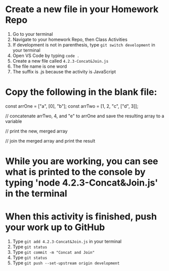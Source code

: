 # Create a new file in your Homework Repo
1. Go to your terminal
2. Navigate to your homework Repo, then Class Activities
3. If development is not in parenthesis, type `git switch development` in your terminal
4. Open VS Code by typing `code .`
5. Create a new file called `4.2.3-Concat&Join.js`
  1. The file name is one word
  2. The suffix is .js because the activity is JavaScript

# Copy the following in the blank file:

const arrOne = ["a", [0], "b"];
const arrTwo = [1, 2, "c", ["d", 3]];

// concatenate arrTwo, 4, and "e" to arrOne and save the resulting array to a variable

// print the new, merged array

// join the merged array and print the result

# While you are working, you can see what is printed to the console by typing 'node 4.2.3-Concat&Join.js' in the terminal

# When this activity is finished, push your work up to GitHub
1. Type `git add 4.2.3-Concat&Join.js` in your terminal
2. Type `git status`
3. Type `git commit -m "Concat and Join"`
4. Type `git status`
5. Type `git push --set-upstream origin development`
